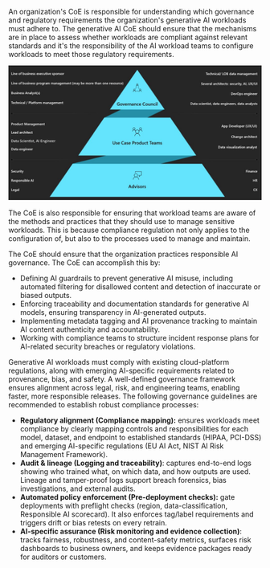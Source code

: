 An organization's CoE is responsible for understanding which governance and regulatory requirements the organization's generative AI workloads must adhere to. The generative AI CoE should ensure that the mechanisms are in place to assess whether workloads are compliant against relevant standards and it's the responsibility of the AI workload teams to configure workloads to meet those regulatory requirements.

![A diagram that shows a typical governance structure in an organization.](../media/governance-structure.png)

The CoE is also responsible for ensuring that workload teams are aware of the methods and practices that they should use to manage sensitive workloads. This is because compliance regulation not only applies to the configuration of, but also to the processes used to manage and maintain.

The CoE should ensure that the organization practices responsible AI governance. The CoE can accomplish this by:

- Defining AI guardrails to prevent generative AI misuse, including automated filtering for disallowed content and detection of inaccurate or biased outputs.
- Enforcing traceability and documentation standards for generative AI models, ensuring transparency in AI-generated outputs.
- Implementing metadata tagging and AI provenance tracking to maintain AI content authenticity and accountability.
- Working with compliance teams to structure incident response plans for AI-related security breaches or regulatory violations.

Generative AI workloads must comply with existing cloud-platform regulations, along with emerging AI-specific requirements related to provenance, bias, and safety. A well-defined governance framework ensures alignment across legal, risk, and engineering teams, enabling faster, more responsible releases. The following governance guidelines are recommended to establish robust compliance processes:  

- **Regulatory alignment (Compliance mapping):** ensures workloads meet compliance by clearly mapping controls and responsibilities for each model, dataset, and endpoint to established standards (HIPAA, PCI-DSS) and emerging AI-specific regulations (EU AI Act, NIST AI Risk Management Framework).
- **Audit & lineage (Logging and traceability)**: captures end-to-end logs showing who trained what, on which data, and how outputs are used. Lineage and tamper-proof logs support breach forensics, bias investigations, and external audits.
- **Automated policy enforcement (Pre-deployment checks):** gate deployments with preflight checks (region, data-classification, Responsible AI scorecard). It also enforces tag/label requirements and triggers drift or bias retests on every retrain.
- **AI-specific assurance (Risk monitoring and evidence collection)**: tracks fairness, robustness, and content-safety metrics, surfaces risk dashboards to business owners, and keeps evidence packages ready for auditors or customers.
